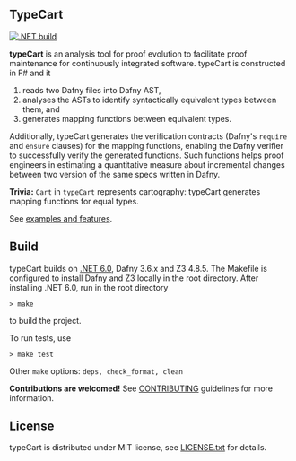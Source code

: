 TypeCart
------------

[![.NET build](https://github.com/awslabs/typecart/actions/workflows/dotnet.yml/badge.svg?branch=dev)](https://github.com/awslabs/typecart/actions/workflows/dotnet.yml) 

**typeCart** is an analysis tool for proof evolution to facilitate proof maintenance for continuously integrated software. typeCart is constructed in F# and it

1. reads two Dafny files into Dafny AST,
2. analyses the ASTs to identify syntactically equivalent types between them, and
3. generates mapping functions between equivalent types.

Additionally, typeCart generates the verification contracts (Dafny's `require` and `ensure` clauses) for the mapping functions, enabling the Dafny verifier to successfully verify the generated functions. Such functions helps proof engineers in estimating a quantitative measure about incremental changes between two version of the same specs written in Dafny.

**Trivia:** `Cart` in `typeCart` represents cartography: typeCart generates mapping functions for equal types.

See [examples and features](docs/ExamplesFeatures.md).

## Build

typeCart builds on [.NET 6.0](https://dotnet.microsoft.com/en-us/download/dotnet/5.0), Dafny 3.6.x and Z3 4.8.5. The Makefile is configured to install Dafny and Z3 locally in the root directory. After installing .NET 6.0, run in the root directory 
```
> make
```
to build the project. 

To run tests, use
```
> make test
```
Other `make` options: `deps, check_format, clean`

**Contributions are welcomed!** See [CONTRIBUTING](CONTRIBUTING.md) guidelines for more information.

## License

typeCart is distributed under MIT license, see [LICENSE.txt](LICENSE.txt) for details.

